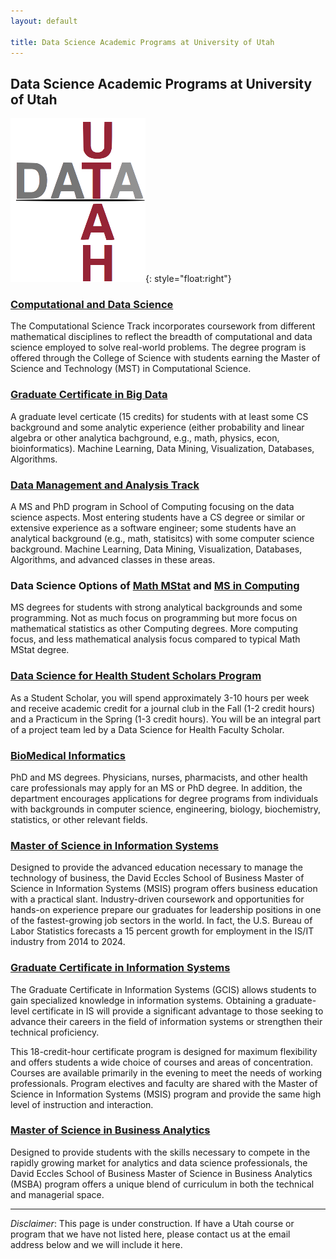 ```yaml
---
layout: default

title: Data Science Academic Programs at University of Utah
---
```


## Data Science Academic Programs at University of Utah

![Utah Data](figures/UData-logo.png){: style="float:right"}

### [Computational and Data Science](http://pmst.utah.edu/computational-and-data-science-program-of-study/)

The Computational Science Track incorporates coursework from
different mathematical disciplines to reflect the breadth of
computational and data science employed to solve real-world problems.
The degree program is offered through the College of Science with
students earning the Master of Science and Technology (MST) in
Computational Science.

### [Graduate Certificate in Big Data](http://www.cs.utah.edu/bigdata)

A graduate level certicate (15 credits) for students with at least
some CS background and some analytic experience (either probability
and linear algebra or other analytica bachground, e.g., math, physics,
econ, bioinformatics). Machine Learning, Data Mining, Visualization,
Databases, Algorithms.
  
### [Data Management and Analysis Track](http://www.cs.utah.edu/docs/Graduate/handbook16-17/datamang-2016-17.pdf)

A MS and PhD program in School of Computing focusing on the data
science aspects. Most entering students have a CS degree or similar or
extensive experience as a software engineer; some students have an
analytical background (e.g., math, statisitcs) with some computer
science background. Machine Learning, Data Mining, Visualization,
Databases, Algorithms, and advanced classes in these areas.
  
### Data Science Options of [Math MStat](http://mstat.utah.edu/degree-options/mathematics.php) and [MS in Computing](http://www.cs.utah.edu/docs/Graduate/handbook16-17/datamang-2016-17.pdf)

MS degrees for students with strong analytical backgrounds and some
programming. Not as much focus on programming but more focus on
mathematical statistics as other Computing degrees. More computing
focus, and less mathematical analysis focus compared to typical Math
MStat degree.

### [Data Science for Health Student Scholars Program](https://medicine.utah.edu/dbmi/research/data-science/)

As a Student Scholar, you will spend approximately 3-10 hours per week
and receive academic credit for a journal club in the Fall (1-2 credit
hours) and a Practicum in the Spring (1-3 credit hours). You will be
an integral part of a project team led by a Data Science for Health
Faculty Scholar.

### [BioMedical Informatics](http://medicine.utah.edu/dbmi/academics-education/index.php)

PhD and MS degrees. Physicians, nurses, pharmacists, and other health
care professionals may apply for an MS or PhD degree. In addition, the
department encourages applications for degree programs from
individuals with backgrounds in computer science, engineering,
biology, biochemistry, statistics, or other relevant fields.
  

### [Master of Science in Information Systems](http://eccles.utah.edu/programs/master-of-science-in-information-systems/)

Designed to provide the advanced education necessary to manage the
technology of business, the David Eccles School of Business Master of
Science in Information Systems (MSIS) program offers business
education with a practical slant. Industry-driven coursework and
opportunities for hands-on experience prepare our graduates for
leadership positions in one of the fastest-growing job sectors in the
world. In fact, the U.S. Bureau of Labor Statistics forecasts a 15
percent growth for employment in the IS/IT industry from 2014 to 2024.

### [Graduate Certificate in Information Systems](http://eccles.utah.edu/programs/master-of-science-in-information-systems/msis/graduate-certificate/)

The Graduate Certificate in Information Systems (GCIS) allows students
to gain specialized knowledge in information systems. Obtaining a
graduate-level certificate in IS will provide a significant advantage
to those seeking to advance their careers in the field of information
systems or strengthen their technical proficiency.

This 18-credit-hour certificate program is designed for maximum
flexibility and offers students a wide choice of courses and areas of
concentration. Courses are available primarily in the evening to meet
the needs of working professionals. Program electives and faculty are
shared with the Master of Science in Information Systems (MSIS)
program and provide the same high level of instruction and
interaction.

### [Master of Science in Business Analytics](http://eccles.utah.edu/programs/master-of-science-in-business-analytics/)

Designed to provide students with the skills necessary to compete in
the rapidly growing market for analytics and data science
professionals, the David Eccles School of Business Master of Science
in Business Analytics (MSBA) program offers a unique blend of
curriculum in both the technical and managerial space.

---

*Disclaimer*: This page is under construction. If have a Utah course
or program that we have not listed here, please contact us at the
email address below and we will include it here.

